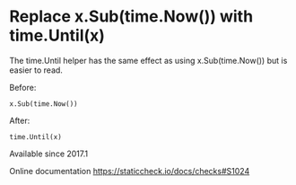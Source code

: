 # Replace x.Sub(time.Now()) with time.Until(x)

The time.Until helper has the same effect as using x.Sub(time.Now())
but is easier to read.

Before:

    x.Sub(time.Now())

After:

    time.Until(x)

Available since
    2017.1

Online documentation
    https://staticcheck.io/docs/checks#S1024
